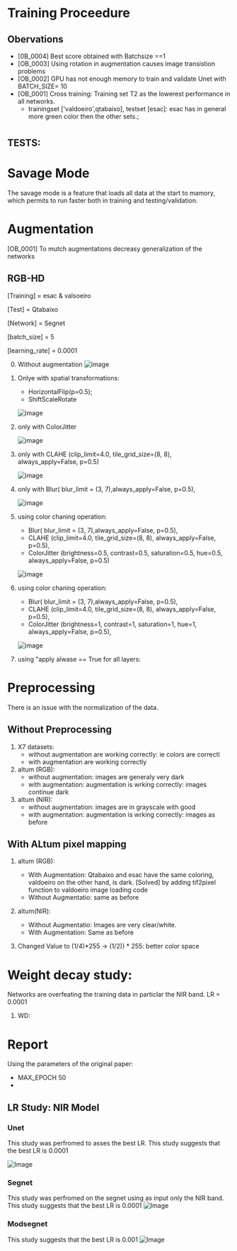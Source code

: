 # Training Proceedure


## Obervations
- [0B_0004] Best score obtained with Batchsize ==1
- [OB_0003] Using rotation in augmentation causes image transistion problems
- [OB_0002] GPU has not enough memory to train and validate Unet with BATCH_SIZE= 10
- [OB_0001] Cross training: Training set T2 as the lowerest performance in all networks. 
    - trainingset ['valdoeiro',qtabaixo], testset [esac]: esac has in general more green color then the other sets.; 

# 

## TESTS:

#
# Savage Mode
The savage mode is a feature that loads all data at the start to mamory, which permits to run faster both in training and testing/validation. 


# Augmentation
[OB_0001] To mutch augmentations decreasy generalization of the networks
## RGB-HD 
[Training] = esac & valsoeiro

[Test]     = Qtabaixo

[Network]  = Segnet 

[batch_size] = 5 

[learning_rate] = 0.0001

0. Without augmentation 
     ![image](fig/study_aug_0.png)
1. Onlye with spatial transformations:
     - HorizontalFlip(p=0.5);
     - ShiftScaleRotate

     ![image](fig/study_aug_1.png)
2. only with ColorJitter

     ![image](fig/study_aug_2.png)
3. only with CLAHE (clip_limit=4.0, tile_grid_size=(8, 8), always_apply=False, p=0.5)

     ![image](fig/study_aug_3.png)
4. only with Blur( blur_limit = (3, 7),always_apply=False, p=0.5),

     ![image](fig/study_aug_4.png)
5. using color chaning operation:
     - Blur( blur_limit = (3, 7),always_apply=False, p=0.5),
     - CLAHE (clip_limit=4.0, tile_grid_size=(8, 8), always_apply=False, p=0.5),
     - ColorJitter (brightness=0.5, contrast=0.5, saturation=0.5, hue=0.5, always_apply=False, p=0.5)

     ![image](fig/study_aug_5.png)

6.  using color chaning operation:
     - Blur( blur_limit = (3, 7),always_apply=False, p=0.5),
     - CLAHE (clip_limit=4.0, tile_grid_size=(8, 8), always_apply=False, p=0.5),
     - ColorJitter (brightness=1, contrast=1, saturation=1, hue=1, always_apply=False, p=0.5),

     ![image](fig/study_aug_5.1.png)
7. using "apply alwase == True for all layers:

     

 
# Preprocessing
There is an issue with the normalization of the data. 
## Without Preprocessing 
1. X7 datasets: 
     - without augmentation  are working correctly: ie colors are correctl
     - with augmentation are working correctly
2. altum (RGB):
     - without augmentation: images are generaly very dark
     - with augmentation: augmentation is wrking correctly: images continue dark 
3. altum (NIR):
     - without augmentation: images are in grayscale with good 
     - with augmentation: augmentation is wrking correctly: images as before
## With ALtum pixel mapping
1.  altum (RGB):
    - With Augmentation: Qtabaixo and esac have the same coloring, valdoeiro on the other hand, is dark.
    [Solved] by adding tif2pixel function to valdoeiro image loading code
    - Without Augmentatio: same as before

2. altum(NIR):
     - Without Augmentatio: Images are very clear/white. 
     - With Augmentation: Same as before

3. Changed Value to (1/4)*255 -> (1/2)) * 255: better color space 

# Weight decay study: 
Networks are overfeating the training data in particlar the NIR band. 
LR = 0.0001
1. WD: 



# Report 
Using the parameters of the original paper:
- MAX_EPOCH 50
- 
## LR Study: NIR Model 
### Unet
This study was perfromed to asses the best LR.
This study suggests that the best LR is 0.0001

![Image](fig/unet_nir_lr_study_overfeating.png)

### Segnet
This study was perfromed on the segnet using as input only the NIR band. 
This study suggests that the best LR is 0.0001
![Image](fig/segnet_nir_lr_study_overfeating.png)


### Modsegnet
This study suggests that the best LR is 0.001
![Image](fig/modsegnet.png)




